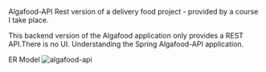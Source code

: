 Algafood-API
Rest version of a delivery food project - provided by a course I take place.

This backend version of the Algafood application only provides a REST API.There is no UI.
Understanding the Spring Algafood-API application.

ER Model
![algafood-api](https://user-images.githubusercontent.com/3721252/174300787-27bc40f1-b902-411d-88f0-fa96bdd97cf4.jpg)


